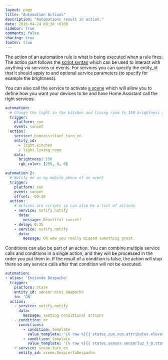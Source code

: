 ```yaml
---
layout: page
title: "Automation Actions"
description: "Automations result in action."
date: 2016-04-24 08:30 +0100
sidebar: true
comments: false
sharing: true
footer: true
---
```


The action of an automation rule is what is being executed when a rule fires. The action part follows the [script syntax] which can be used to interact with anything via services or events. For services you can specify the entity_id that it should apply to and optional service parameters (to specify for example the brightness).

You can also call the service to activate [a scene] which will allow you to define how you want your devices to be and have Home Assistant call the right services.

[script syntax]: /getting-started/scripts/
[a scene]: /components/scene/

```yaml
automation:
  # Change the light in the kitchen and living room to 150 brightness and color red.
  trigger:
    platform: sun
    event: sunset
  action:
    service: homeassistant.turn_on
    entity_id:
      - light.kitchen
      - light.living_room
    data:
      brightness: 150
      rgb_color: [255, 0, 0]

automation 2:
  # Notify me on my mobile phone of an event
  trigger:
    platform: sun
    event: sunset
    offset: -00:30
  action:
    # Actions are scripts so can also be a list of actions
    - service: notify.notify
      data:
        message: Beautiful sunset!
    - delay: 0:35
    - service: notify.notify
      data:
        message: Oh wow you really missed something great.
```


Conditions can also be part of an action. You can combine multiple service calls and conditions in a single action, and they will be processed in the order you put them in. If the result of a condition is false, the action will stop there so any service calls after that condition will not be executed.

```yaml
automation:
- alias: 'Enciende Despacho'
  trigger:
    platform: state
    entity_id: sensor.mini_despacho
    to: 'ON'
  action:
    - service: notify.notify
      data:
        message: Testing conditional actions
    - condition: or
      conditions:
        - condition: template
          value_template: '{% raw %}{{ states.sun.sun.attributes.elevation < 4 }}{% endraw %}'
        - condition: template
          value_template: '{% raw %}{{ states.sensor.sensorluz_7_0.state < 10 }}{% endraw %}'
    - service: scene.turn_on
      entity_id: scene.DespiertaDespacho
```
